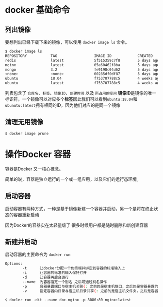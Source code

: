 # docker 基础命令

## 列出镜像
要想列出已经下载下来的镜像，可以使用 `docker image ls` 命令。

```bash
$ docker image ls
REPOSITORY           TAG                 IMAGE ID            CREATED             SIZE
redis                latest              5f515359c7f8        5 days ago          183 MB
nginx                latest              05a60462f8ba        5 days ago          181 MB
mongo                3.2                 fe9198c04d62        5 days ago          342 MB
<none>               <none>              00285df0df87        5 days ago          342 MB
ubuntu               18.04               f753707788c5        4 weeks ago         127 MB
ubuntu               latest              f753707788c5        4 weeks ago         127 MB
```
列表包含了 `仓库名`、`标签`、`镜像ID`、`创建时间` 以及 `所占用的空间`
**镜像ID**是镜像的唯一标识符，一个镜像可以对应多个**标签**因此我们可以看到`ubuntu:18.04`和`ubunutu:latest`拥有相同的ID，因为他们对应的是同一个镜像

## 清理无用镜像

```shell
$ docker image prune
```

# 操作Docker 容器

容器是Docker 又一核心概念。

简单的说，容器是独立运行的一个或一组应用，以及它们的运行态环境。

## 启动容器

启动容器有两种方式，一种是基于镜像新建一个容器并启动，另一个是将在终止状态的容器重新启动

因为Docker的容器实在太轻量级了 很多时候用户都是随时删除和新创建容器

## 新建并启动

启动容器的主要命令为 `docker run`
```bash
Options:
        -t      让docker分配一个伪终端并绑定到容器的标准输入上
        -i      让容器的标准的输入保持打开
        -d      让容器再后台运行
        --name  为容器指定一个别名 之后可通过别名操作
        -p      容器暴露端口与宿主机关联(: 之前的是宿主机端口，之后的是容器暴露的端口)
        -v      指定容器内目录与宿主机目录共享(: 之前的是宿主机文件夹，之后是容器需共享的文件夹)
```
```shell
$ docler run -dit --name doc-nginx -p 8080:80 nginx:latest
```

